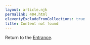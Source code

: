 ```yaml
---
layout: article.njk
permalink: 404.html
eleventyExcludeFromCollections: true
title: Content not found
---
```


Return to the <a href="{{'/'|url}}">Entrance</a>.
